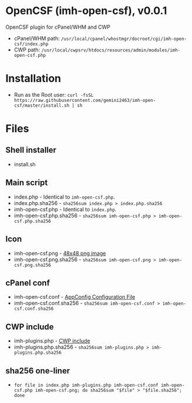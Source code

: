 # OpenCSF (imh-open-csf), v0.0.1

OpenCSF plugin for cPanel/WHM and CWP

- cPanel/WHM path: `/usr/local/cpanel/whostmgr/docroot/cgi/imh-open-csf/index.php`
- CWP path: `/usr/local/cwpsrv/htdocs/resources/admin/modules/imh-open-csf.php`

# Installation

- Run as the Root user: `curl -fsSL https://raw.githubusercontent.com/gemini2463/imh-open-csf/master/install.sh | sh`

# Files

## Shell installer

- install.sh

## Main script

- index.php - Identical to `imh-open-csf.php`.
- index.php.sha256 - `sha256sum index.php > index.php.sha256`
- imh-open-csf.php - Identical to `index.php`.
- imh-open-csf.php.sha256 - `sha256sum imh-open-csf.php > imh-open-csf.php.sha256`

## Icon

- imh-open-csf.png - [48x48 png image](https://api.docs.cpanel.net/guides/guide-to-whm-plugins/guide-to-whm-plugins-plugin-files/#icons)
- imh-open-csf.png.sha256 - `sha256sum imh-open-csf.png > imh-open-csf.png.sha256`

## cPanel conf

- imh-open-csf.conf - [AppConfig Configuration File](https://api.docs.cpanel.net/guides/guide-to-whm-plugins/guide-to-whm-plugins-appconfig-configuration-file)
- imh-open-csf.conf.sha256 - `sha256sum imh-open-csf.conf > imh-open-csf.conf.sha256`

## CWP include

- imh-plugins.php - [CWP include](https://wiki.centos-webpanel.com/how-to-build-a-cwp-module)
- imh-plugins.php.sha256 - `sha256sum imh-plugins.php > imh-plugins.php.sha256`

## sha256 one-liner

- `for file in index.php imh-plugins.php imh-open-csf.conf imh-open-csf.php imh-open-csf.png; do sha256sum "$file" > "$file.sha256"; done`
